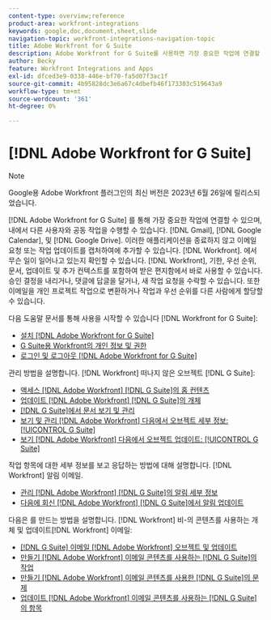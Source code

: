 ```yaml
---
content-type: overview;reference
product-area: workfront-integrations
keywords: google,doc,document,sheet,slide
navigation-topic: workfront-integrations-navigation-topic
title: Adobe Workfront for G Suite
description: Adobe Workfront for G Suite를 사용하면 가장 중요한 작업에 연결할 수 있으며 Gmail, Google Calendar 및 Google 드라이브 내에서 다른 사용자와 공동 작업을 수행할 수 있습니다. 이러한 애플리케이션을 종료하지 않고 이메일 요청 또는 작업 업데이트를 캡처하여 Workfront에 추가할 수 있습니다. 기한, 우선 순위, 문서, 업데이트 및 추가 컨텍스트 등 Workfront에서 일어나고 있는 일을 상자에 입력하지 않고도 확인할 수 있습니다. 승인 결정을 내리거나, 댓글에 답글을 달거나, 새 작업 요청을 수락할 수 있습니다. 또한 이메일을 개인 프로젝트 작업으로 변환하거나 작업과 우선 순위를 다른 사람에게 할당할 수 있습니다.
author: Becky
feature: Workfront Integrations and Apps
exl-id: dfced3e9-0338-446e-bf70-fa5d07f3ac1f
source-git-commit: 4b95828dc3e6a67c4dbefb46f173303c519643a9
workflow-type: tm+mt
source-wordcount: '361'
ht-degree: 0%

---
```


# [!DNL Adobe Workfront for G Suite]

>[!NOTE]
>
>Google용 Adobe Workfront 플러그인의 최신 버전은 2023년 6월 26일에 릴리스되었습니다.

[!DNL Adobe Workfront for G Suite] 를 통해 가장 중요한 작업에 연결할 수 있으며, 내에서 다른 사용자와 공동 작업을 수행할 수 있습니다. [!DNL Gmail], [!DNL Google Calendar], 및 [!DNL Google Drive]. 이러한 애플리케이션을 종료하지 않고 이메일 요청 또는 작업 업데이트를 캡처하여에 추가할 수 있습니다. [!DNL Workfront]. 에서 무슨 일이 일어나고 있는지 확인할 수 있습니다. [!DNL Workfront], 기한, 우선 순위, 문서, 업데이트 및 추가 컨텍스트를 포함하여 받은 편지함에서 바로 사용할 수 있습니다. 승인 결정을 내리거나, 댓글에 답글을 달거나, 새 작업 요청을 수락할 수 있습니다. 또한 이메일을 개인 프로젝트 작업으로 변환하거나 작업과 우선 순위를 다른 사람에게 할당할 수 있습니다.

다음 도움말 문서를 통해 사용을 시작할 수 있습니다 [!DNL Workfront for G Suite]:

* [설치 [!DNL Adobe Workfront for G Suite]](../../workfront-integrations-and-apps/workfront-for-g-suite/install-workfront-for-gsuite.md)
* [G Suite용 Workfront의 개인 정보 및 권한](../../workfront-integrations-and-apps/workfront-for-g-suite/privacy-and-permissions-in-g-suite.md)
* [로그인 및 로그아웃 [!DNL Adobe Workfront for G Suite]](../../workfront-integrations-and-apps/workfront-for-g-suite/log-in-and-out-wf-for-gsuite.md)

관리 방법을 설명합니다. [!DNL Workfront] 떠나지 않은 오브젝트 [!DNL G Suite]:

* [액세스 [!DNL Adobe Workfront] [!DNL G Suite]의 홈 컨텐츠](../../workfront-integrations-and-apps/workfront-for-g-suite/access-wf-home-content-from-g-suite.md)
* [업데이트 [!DNL Adobe Workfront] [!DNL G Suite]의 개체](../../workfront-integrations-and-apps/workfront-for-g-suite/update-a-workfront-object-in-gsuite.md)
* [[!DNL G Suite]에서 문서 보기 및 관리](../../workfront-integrations-and-apps/workfront-for-g-suite/view-and-manage-documents-in-gsuite.md)
* [보기 및 관리 [!DNL Adobe Workfront] 다음에서 오브젝트 세부 정보: [!UICONTROL G Suite]](../../workfront-integrations-and-apps/workfront-for-g-suite/view-manage-work-item-details-in-gsuite.md)
* [보기 [!DNL Adobe Workfront] 다음에서 오브젝트 업데이트: [!UICONTROL G Suite]](../../workfront-integrations-and-apps/workfront-for-g-suite/view-object-updates-in-gsuite.md)

작업 항목에 대한 세부 정보를 보고 응답하는 방법에 대해 설명합니다. [!DNL Workfront] 알림 이메일.

* [관리 [!DNL Adobe Workfront] [!DNL G Suite]의 알림 세부 정보](../../workfront-integrations-and-apps/workfront-for-g-suite/manage-wf-email-notification-details-in-gsuite.md)
* [다음에 회신 [!DNL Adobe Workfront] [!DNL G Suite]에서 알림 업데이트](../../workfront-integrations-and-apps/workfront-for-g-suite/reply-to-wf-update-notification-from-gsuite.md)

다음은 를 만드는 방법을 설명합니다. [!DNL Workfront] 비-의 콘텐츠를 사용하는 개체 및 업데이트[!DNL Workfront] 이메일:

* [[!DNL G Suite] 이메일 [!DNL Adobe Workfront] 오브젝트 및 업데이트](../../workfront-integrations-and-apps/workfront-for-g-suite/turn-gsuite-emails-into-wf-objects-and-updates.md)
* [만들기 [!DNL Adobe Workfront] 이메일 콘텐츠를 사용하는 [!DNL G Suite]의 작업](../../workfront-integrations-and-apps/workfront-for-g-suite/create-wf-task-in-gsuite-using-email-content.md)
* [만들기 [!DNL Adobe Workfront] 이메일 콘텐츠를 사용한 [!DNL G Suite]의 문제](../../workfront-integrations-and-apps/workfront-for-g-suite/create-wf-issue-in-g-suite-using-email-content.md)
* [업데이트 [!DNL Adobe Workfront] 이메일 콘텐츠를 사용하는 [!DNL G Suite]의 항목](../../workfront-integrations-and-apps/workfront-for-g-suite/update-wf-item-using-email-content.md)
